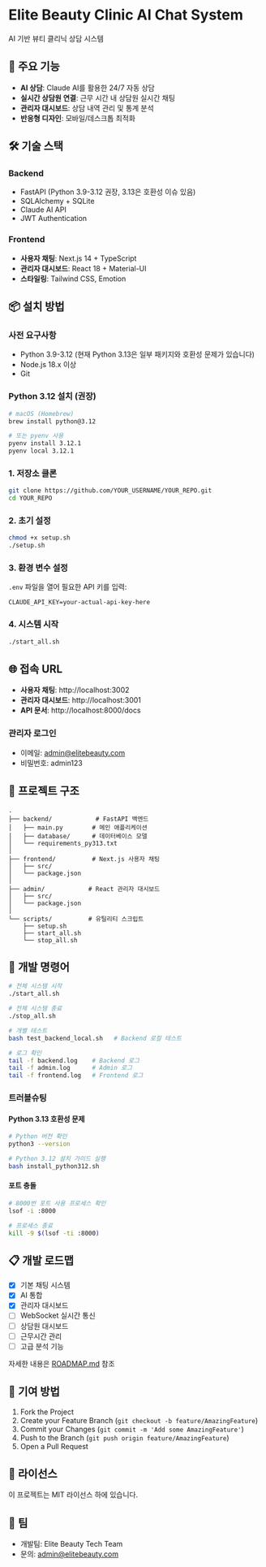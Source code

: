 # Elite Beauty Clinic AI Chat System

AI 기반 뷰티 클리닉 상담 시스템

## 🚀 주요 기능

- **AI 상담**: Claude AI를 활용한 24/7 자동 상담
- **실시간 상담원 연결**: 근무 시간 내 상담원 실시간 채팅
- **관리자 대시보드**: 상담 내역 관리 및 통계 분석
- **반응형 디자인**: 모바일/데스크톱 최적화

## 🛠️ 기술 스택

### Backend
- FastAPI (Python 3.9-3.12 권장, 3.13은 호환성 이슈 있음)
- SQLAlchemy + SQLite
- Claude AI API
- JWT Authentication

### Frontend
- **사용자 채팅**: Next.js 14 + TypeScript
- **관리자 대시보드**: React 18 + Material-UI
- **스타일링**: Tailwind CSS, Emotion

## 📦 설치 방법

### 사전 요구사항
- Python 3.9-3.12 (현재 Python 3.13은 일부 패키지와 호환성 문제가 있습니다)
- Node.js 18.x 이상
- Git

### Python 3.12 설치 (권장)
```bash
# macOS (Homebrew)
brew install python@3.12

# 또는 pyenv 사용
pyenv install 3.12.1
pyenv local 3.12.1
```

### 1. 저장소 클론
```bash
git clone https://github.com/YOUR_USERNAME/YOUR_REPO.git
cd YOUR_REPO
```

### 2. 초기 설정
```bash
chmod +x setup.sh
./setup.sh
```

### 3. 환경 변수 설정
`.env` 파일을 열어 필요한 API 키를 입력:
```
CLAUDE_API_KEY=your-actual-api-key-here
```

### 4. 시스템 시작
```bash
./start_all.sh
```

## 🌐 접속 URL

- **사용자 채팅**: http://localhost:3002
- **관리자 대시보드**: http://localhost:3001
- **API 문서**: http://localhost:8000/docs

### 관리자 로그인
- 이메일: admin@elitebeauty.com
- 비밀번호: admin123

## 📁 프로젝트 구조

```
.
├── backend/            # FastAPI 백엔드
│   ├── main.py        # 메인 애플리케이션
│   ├── database/      # 데이터베이스 모델
│   └── requirements_py313.txt
│
├── frontend/          # Next.js 사용자 채팅
│   ├── src/
│   └── package.json
│
├── admin/            # React 관리자 대시보드
│   ├── src/
│   └── package.json
│
└── scripts/          # 유틸리티 스크립트
    ├── setup.sh
    ├── start_all.sh
    └── stop_all.sh
```

## 🔧 개발 명령어

```bash
# 전체 시스템 시작
./start_all.sh

# 전체 시스템 종료
./stop_all.sh

# 개별 테스트
bash test_backend_local.sh   # Backend 로컬 테스트

# 로그 확인
tail -f backend.log    # Backend 로그
tail -f admin.log      # Admin 로그
tail -f frontend.log   # Frontend 로그
```

### 트러블슈팅

#### Python 3.13 호환성 문제
```bash
# Python 버전 확인
python3 --version

# Python 3.12 설치 가이드 실행
bash install_python312.sh
```

#### 포트 충돌
```bash
# 8000번 포트 사용 프로세스 확인
lsof -i :8000

# 프로세스 종료
kill -9 $(lsof -ti :8000)
```

## 📋 개발 로드맵

- [x] 기본 채팅 시스템
- [x] AI 통합
- [x] 관리자 대시보드
- [ ] WebSocket 실시간 통신
- [ ] 상담원 대시보드
- [ ] 근무시간 관리
- [ ] 고급 분석 기능

자세한 내용은 [ROADMAP.md](./ROADMAP.md) 참조

## 🤝 기여 방법

1. Fork the Project
2. Create your Feature Branch (`git checkout -b feature/AmazingFeature`)
3. Commit your Changes (`git commit -m 'Add some AmazingFeature'`)
4. Push to the Branch (`git push origin feature/AmazingFeature`)
5. Open a Pull Request

## 📝 라이선스

이 프로젝트는 MIT 라이선스 하에 있습니다.

## 👥 팀

- 개발팀: Elite Beauty Tech Team
- 문의: admin@elitebeauty.com
